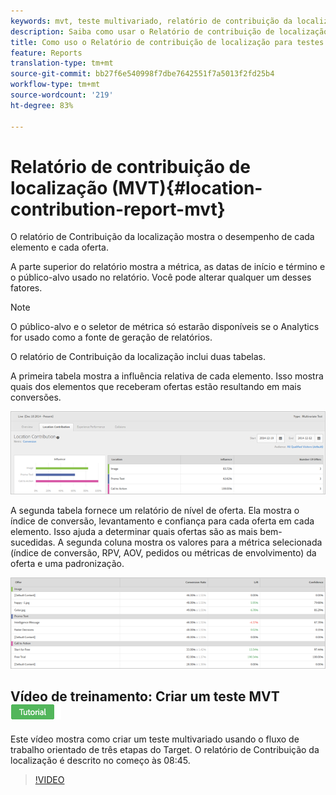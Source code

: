 ```yaml
---
keywords: mvt, teste multivariado, relatório de contribuição da localização
description: Saiba como usar o Relatório de contribuição de localização para atividades de direcionamento de experiência da Adobe Target que mostra o desempenho de cada elemento e cada oferta.
title: Como uso o Relatório de contribuição de localização para testes multivariados?
feature: Reports
translation-type: tm+mt
source-git-commit: bb27f6e540998f7dbe7642551f7a5013f2fd25b4
workflow-type: tm+mt
source-wordcount: '219'
ht-degree: 83%

---
```



# Relatório de contribuição de localização (MVT){#location-contribution-report-mvt}

O relatório de Contribuição da localização mostra o desempenho de cada elemento e cada oferta.

A parte superior do relatório mostra a métrica, as datas de início e término e o público-alvo usado no relatório. Você pode alterar qualquer um desses fatores.

>[!NOTE]
>
>O público-alvo e o seletor de métrica só estarão disponíveis se o Analytics for usado como a fonte de geração de relatórios.

O relatório de Contribuição da localização inclui duas tabelas.

A primeira tabela mostra a influência relativa de cada elemento. Isso mostra quais dos elementos que receberam ofertas estão resultando em mais conversões.

![](assets/locationcontributiontop.png)

A segunda tabela fornece um relatório de nível de oferta. Ela mostra o índice de conversão, levantamento e confiança para cada oferta em cada elemento. Isso ajuda a determinar quais ofertas são as mais bem-sucedidas. A segunda coluna mostra os valores para a métrica selecionada (índice de conversão, RPV, AOV, pedidos ou métricas de envolvimento) da oferta e uma padronização.

![](assets/locationcontributionbottom.png)

## Vídeo de treinamento: Criar um teste MVT  ![Crachá do tutorial](/help/assets/tutorial.png)

Este vídeo mostra como criar um teste multivariado usando o fluxo de trabalho orientado de três etapas do Target. O relatório de Contribuição da localização é descrito no começo às 08:45.

>[!VIDEO](https://video.tv.adobe.com/v/17395)